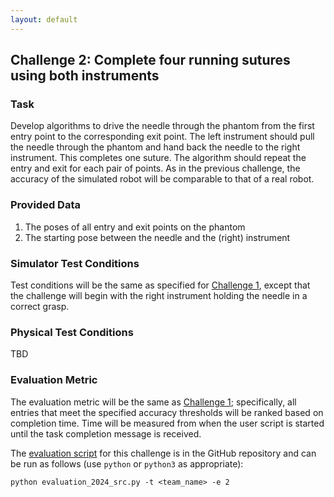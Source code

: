 ```yaml
---
layout: default
---
```


## Challenge 2: Complete four running sutures using both instruments

### Task

Develop algorithms to drive the needle through the phantom from the first entry point to
the corresponding exit point. The left instrument should pull the needle through the phantom and
hand back the needle to the right instrument. This completes one suture. The algorithm should repeat
the entry and exit for each pair of points.  As in the previous challenge, the accuracy of the
simulated robot will be comparable to that of a real robot.

### Provided Data

1. The poses of all entry and exit points on the phantom
2. The starting pose between the needle and the (right) instrument

### Simulator Test Conditions

Test conditions will be the same as specified for [Challenge 1](./challenge-1.md), except that the
challenge will begin with the right instrument holding the needle in a correct grasp.

### Physical Test Conditions

TBD

### Evaluation Metric

The evaluation metric will be the same as [Challenge 1](./challenge-1.md); specifically, all
entries that meet the specified accuracy thresholds will be ranked based on completion time.
Time will be measured from when the user script is started until the task completion message is received.

The [evaluation script](https://github.com/surgical-robotics-ai/surgical_robotics_challenge/blob/master/scripts/surgical_robotics_challenge/evaluation/evaluation_2024_src.py) for this challenge is in the GitHub repository and can be run as follows (use `python` or `python3` as appropriate):

```
python evaluation_2024_src.py -t <team_name> -e 2
```

